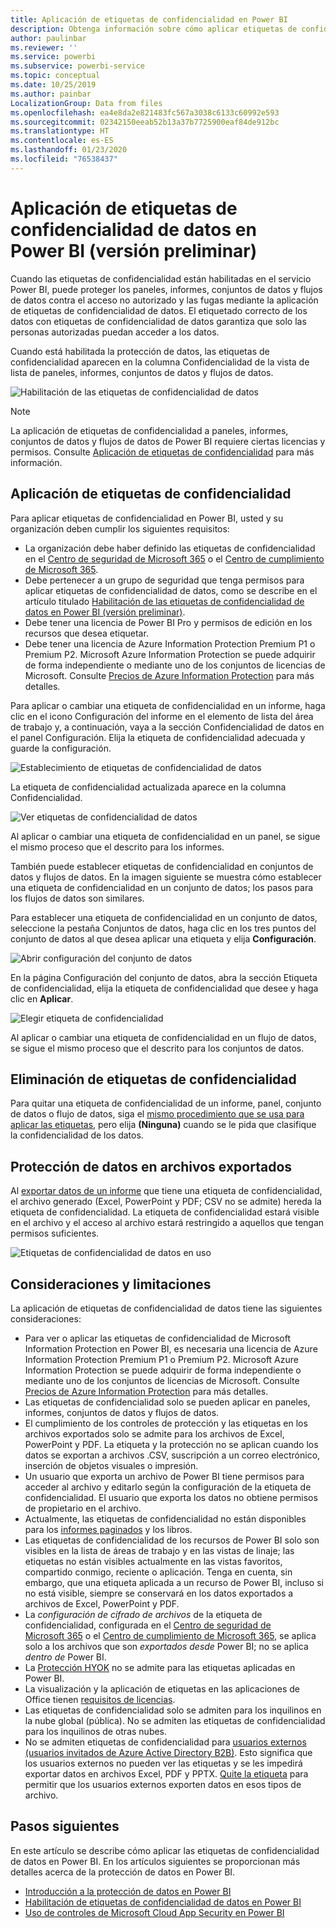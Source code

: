 ```yaml
---
title: Aplicación de etiquetas de confidencialidad en Power BI
description: Obtenga información sobre cómo aplicar etiquetas de confidencialidad de datos en Power BI
author: paulinbar
ms.reviewer: ''
ms.service: powerbi
ms.subservice: powerbi-service
ms.topic: conceptual
ms.date: 10/25/2019
ms.author: painbar
LocalizationGroup: Data from files
ms.openlocfilehash: ea4e8da2e821483fc567a3038c6133c60992e593
ms.sourcegitcommit: 02342150eeab52b13a37b7725900eaf84de912bc
ms.translationtype: HT
ms.contentlocale: es-ES
ms.lasthandoff: 01/23/2020
ms.locfileid: "76538437"
---
```

# <a name="apply-data-sensitivity-labels-in-power-bi-preview"></a>Aplicación de etiquetas de confidencialidad de datos en Power BI (versión preliminar)

Cuando las etiquetas de confidencialidad están habilitadas en el servicio Power BI, puede proteger los paneles, informes, conjuntos de datos y flujos de datos contra el acceso no autorizado y las fugas mediante la aplicación de etiquetas de confidencialidad de datos. El etiquetado correcto de los datos con etiquetas de confidencialidad de datos garantiza que solo las personas autorizadas puedan acceder a los datos.

Cuando está habilitada la protección de datos, las etiquetas de confidencialidad aparecen en la columna Confidencialidad de la vista de lista de paneles, informes, conjuntos de datos y flujos de datos.

![Habilitación de las etiquetas de confidencialidad de datos](media/service-security-apply-data-sensitivity-labels/apply-data-sensitivity-labels-01.png)

> [!NOTE]
> La aplicación de etiquetas de confidencialidad a paneles, informes, conjuntos de datos y flujos de datos de Power BI requiere ciertas licencias y permisos. Consulte [Aplicación de etiquetas de confidencialidad](#applying-sensitivity-labels) para más información.

## <a name="applying-sensitivity-labels"></a>Aplicación de etiquetas de confidencialidad

Para aplicar etiquetas de confidencialidad en Power BI, usted y su organización deben cumplir los siguientes requisitos:

* La organización debe haber definido las etiquetas de confidencialidad en el [Centro de seguridad de Microsoft 365](https://security.microsoft.com/) o el [Centro de cumplimiento de Microsoft 365](https://compliance.microsoft.com/).
* Debe pertenecer a un grupo de seguridad que tenga permisos para aplicar etiquetas de confidencialidad de datos, como se describe en el artículo titulado [Habilitación de las etiquetas de confidencialidad de datos en Power BI (versión preliminar)](../admin/service-security-enable-data-sensitivity-labels.md#enable-data-sensitivity-labels).
* Debe tener una licencia de Power BI Pro y permisos de edición en los recursos que desea etiquetar. 
* Debe tener una licencia de Azure Information Protection Premium P1 o Premium P2. Microsoft Azure Information Protection se puede adquirir de forma independiente o mediante uno de los conjuntos de licencias de Microsoft. Consulte [Precios de Azure Information Protection](https://azure.microsoft.com/pricing/details/information-protection/) para más detalles.

Para aplicar o cambiar una etiqueta de confidencialidad en un informe, haga clic en el icono Configuración del informe en el elemento de lista del área de trabajo y, a continuación, vaya a la sección Confidencialidad de datos en el panel Configuración. Elija la etiqueta de confidencialidad adecuada y guarde la configuración.

![Establecimiento de etiquetas de confidencialidad de datos](media/service-security-apply-data-sensitivity-labels/apply-data-sensitivity-labels-02.png)

La etiqueta de confidencialidad actualizada aparece en la columna Confidencialidad. 

![Ver etiquetas de confidencialidad de datos](media/service-security-apply-data-sensitivity-labels/apply-data-sensitivity-labels-03.png)

Al aplicar o cambiar una etiqueta de confidencialidad en un panel, se sigue el mismo proceso que el descrito para los informes. 

También puede establecer etiquetas de confidencialidad en conjuntos de datos y flujos de datos. En la imagen siguiente se muestra cómo establecer una etiqueta de confidencialidad en un conjunto de datos; los pasos para los flujos de datos son similares.

Para establecer una etiqueta de confidencialidad en un conjunto de datos, seleccione la pestaña Conjuntos de datos, haga clic en los tres puntos del conjunto de datos al que desea aplicar una etiqueta y elija **Configuración**.

![Abrir configuración del conjunto de datos](media/service-security-apply-data-sensitivity-labels/apply-data-sensitivity-labels-05.png)

En la página Configuración del conjunto de datos, abra la sección Etiqueta de confidencialidad, elija la etiqueta de confidencialidad que desee y haga clic en **Aplicar**.

![Elegir etiqueta de confidencialidad](media/service-security-apply-data-sensitivity-labels/apply-data-sensitivity-labels-06.png)

Al aplicar o cambiar una etiqueta de confidencialidad en un flujo de datos, se sigue el mismo proceso que el descrito para los conjuntos de datos.

## <a name="removing-sensitivity-labels"></a>Eliminación de etiquetas de confidencialidad
Para quitar una etiqueta de confidencialidad de un informe, panel, conjunto de datos o flujo de datos, siga el [mismo procedimiento que se usa para aplicar las etiquetas](#applying-sensitivity-labels), pero elija **(Ninguna)** cuando se le pida que clasifique la confidencialidad de los datos. 

## <a name="data-protection-in-exported-files"></a>Protección de datos en archivos exportados

Al [exportar datos de un informe](https://docs.microsoft.com/power-bi/consumer/end-user-export) que tiene una etiqueta de confidencialidad, el archivo generado (Excel, PowerPoint y PDF; CSV no se admite) hereda la etiqueta de confidencialidad. La etiqueta de confidencialidad estará visible en el archivo y el acceso al archivo estará restringido a aquellos que tengan permisos suficientes.

![Etiquetas de confidencialidad de datos en uso](media/service-security-apply-data-sensitivity-labels/apply-data-sensitivity-labels-04b.png)

## <a name="considerations-and-limitations"></a>Consideraciones y limitaciones

La aplicación de etiquetas de confidencialidad de datos tiene las siguientes consideraciones:

* Para ver o aplicar las etiquetas de confidencialidad de Microsoft Information Protection en Power BI, es necesaria una licencia de Azure Information Protection Premium P1 o Premium P2. Microsoft Azure Information Protection se puede adquirir de forma independiente o mediante uno de los conjuntos de licencias de Microsoft. Consulte [Precios de Azure Information Protection](https://azure.microsoft.com/pricing/details/information-protection/) para más detalles.
* Las etiquetas de confidencialidad solo se pueden aplicar en paneles, informes, conjuntos de datos y flujos de datos.
* El cumplimiento de los controles de protección y las etiquetas en los archivos exportados solo se admite para los archivos de Excel, PowerPoint y PDF. La etiqueta y la protección no se aplican cuando los datos se exportan a archivos .CSV, suscripción a un correo electrónico, inserción de objetos visuales o impresión.
* Un usuario que exporta un archivo de Power BI tiene permisos para acceder al archivo y editarlo según la configuración de la etiqueta de confidencialidad. El usuario que exporta los datos no obtiene permisos de propietario en el archivo. 
* Actualmente, las etiquetas de confidencialidad no están disponibles para los [informes paginados]( https://docs.microsoft.com/power-bi/paginated-reports-report-builder-power-bi) y los libros. 
* Las etiquetas de confidencialidad de los recursos de Power BI solo son visibles en la lista de áreas de trabajo y en las vistas de linaje; las etiquetas no están visibles actualmente en las vistas favoritos, compartido conmigo, reciente o aplicación. Tenga en cuenta, sin embargo, que una etiqueta aplicada a un recurso de Power BI, incluso si no está visible, siempre se conservará en los datos exportados a archivos de Excel, PowerPoint y PDF.
* La *configuración de cifrado de archivos* de la etiqueta de confidencialidad, configurada en el [Centro de seguridad de Microsoft 365](https://security.microsoft.com/) o el [Centro de cumplimiento de Microsoft 365](https://compliance.microsoft.com/), se aplica solo a los archivos que son *exportados desde* Power BI; no se aplica *dentro de* Power BI.
* La [Protección HYOK](https://docs.microsoft.com/azure/information-protection/configure-adrms-restrictions) no se admite para las etiquetas aplicadas en Power BI.
* La visualización y la aplicación de etiquetas en las aplicaciones de Office tienen [requisitos de licencias](https://docs.microsoft.com/microsoft-365/compliance/sensitivity-labels-office-apps#subscription-and-licensing-requirements-for-sensitivity-labels).
* Las etiquetas de confidencialidad solo se admiten para los inquilinos en la nube global (pública). No se admiten las etiquetas de confidencialidad para los inquilinos de otras nubes.
* No se admiten etiquetas de confidencialidad para [usuarios externos (usuarios invitados de Azure Active Directory B2B)](../service-admin-azure-ad-b2b.md). Esto significa que los usuarios externos no pueden ver las etiquetas y se les impedirá exportar datos en archivos Excel, PDF y PPTX. [Quite la etiqueta](#removing-sensitivity-labels) para permitir que los usuarios externos exporten datos en esos tipos de archivo.

## <a name="next-steps"></a>Pasos siguientes

En este artículo se describe cómo aplicar las etiquetas de confidencialidad de datos en Power BI. En los artículos siguientes se proporcionan más detalles acerca de la protección de datos en Power BI. 

* [Introducción a la protección de datos en Power BI](../admin/service-security-data-protection-overview.md)
* [Habilitación de etiquetas de confidencialidad de datos en Power BI](../admin/service-security-enable-data-sensitivity-labels.md)
* [Uso de controles de Microsoft Cloud App Security en Power BI](../admin/service-security-using-microsoft-cloud-app-security-controls.md)
